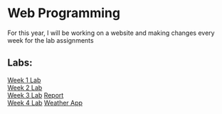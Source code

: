 # Web Programming
For this year, I will be working on a website and making changes every week for the lab assignments

## Labs:

[Week 1 Lab](week1) <br />
[Week 2 Lab](week2) <br />
[Week 3 Lab](week3) [Report](week3/README.md) <br />
[Week 4 Lab](week4) [Weather App](week4/Weather-app) 

